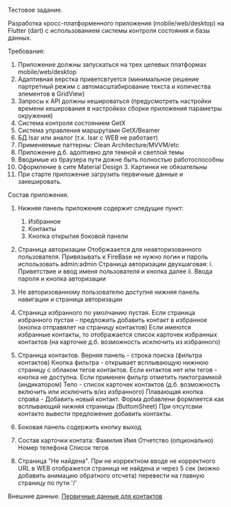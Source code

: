 Тестовое задание.

Разработка кросс-платформенного приложения (mobile/web/desktop) на Flutter (dart) с использованием системы контроля состояния и базы данных.

Требования:
1. Приложение должны запускаться на трех целевых платформах mobile/web/desktop
2. Адаптивная верстка приветсвтуется (минимальное решение партретный режим с автомасштабирование текста и количества элементов в GridView)
3. Запросы к API должны кешироваться (предусмотреть настройки времени кеширования в настройках сборки приложения параметры окружения)
4. Система контроля состоянием GetX
5. Система управления маршрутами GetX/Beamer
6. БД Isar или аналог (т.к. Isar с WEB не работает)
7. Применяемые паттерны: Clean Architecture/MVVM/etc
8. Приложение д.б. адоптивно для темной и светлой темы
9. Вводимые из браузера пути дожне быть полностью работоспособны
10. Оформление в сите Material Design 3. Картинки не обязательны
11. При старте приложение загрузить первичные данные и закешировать.

Состав приложения.

1) Нижняя панель приложения содержит следущие пункт:
    1. Избранное
    2. Контакты
    3. Кнопка открытия боковой панели

2) Страница авторизации
    Отобржаается для неавторизованного пользователя. Привязывать к FireBase не нужно логин и пароль использовать admin:admin
    Страница авторизации двухшаговая: 
        i. Приветствие и ввод именя пользователя и кнопка далее
        ii. Ввода пароля и кнопка авторизации

3) Не авторизованному пользователю доступня нижняя панель навигации и страница авторизации

4) Страница избранного по умолчанию пустая.
    Если страница избранного пустая - предложить добавить контакт в избранное (кнопка отправялет на страницу контактов)
    Если имеются избранные контакты, то отображается список карточек избранных контактов (на карточке д.б. возможность исключить из избранного)

5) Страница контактов.
    Верняя панель - строка поиска (фильтра контактов)
    Кнопка фильтра - открывает всплывающую нижнюю страницу с облаком тегов контактов. Если кнтактов нет или тегов - кнопка не доступна. Если применен фильтр отметить пиктограммой (индикатором)
    Тело - список карточек контактов (д.б. возможность включить или исключить в/из избранного)
    Плавающая кнопка справа - Добавить новый контакт. Форма добавлени формляется как всплывающий нижняя страницы (ButtomSheet)
    При отсутсвии контакто вывести предложение добавить контакты.

6) Боковая панель содержить кнопку выход

7) Состав карточки контата:
    Фамилия
    Имя
    Отчетство (опционально)
    Номер телефона
    Список тегов

8) Страница "Не найдена". 
    При не корректном вводе не корректного URL в WEB отображется страница не найдена и через 5 сек (можно добавить анимацию обратного отсчета) перевести на главную страницу по пути '/'

Внешние данные.
[Первичные данные для контактов](https://github.com/sizovsv/test-assignment/blob/main/json/contacts/json)

